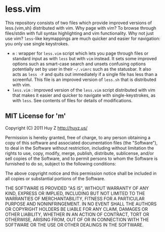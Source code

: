less.vim
========
This repository consists of two files which provide improved versions
of less.{vim,sh} distributed with vim.  Why page with vim?
To browse through files/stdin with full syntax highlighting and vim functionality.
Why not just use vim? `less`-like keymappings are much quicker and easier for
navigation: you only use single keystrokes.

* `m` : wrapper for `less.vim` script which lets you page through files or
    standard input as with `less` but with `vim` instead.
    It sets some improved options such as smart-case search and unsets confusing
    options potentially set by user in their `~/.vimrc` such as the statusbar.
    It also acts as `less -F` and quits out immediately if a single file has
    less than a screenful. This file is an improved version of `less.sh` that is
    distributed with vim.
* `less.vim` : improved version of the `less.vim` script distributed with vim
    that makes it easier and quicker to navigate with single-keystrokes, as
    with `less`. See contents of files for details of modifications.

MIT License for 'm'
-------------------
Copyright (C) 2011 Huy Z  http://huyz.us/

Permission is hereby granted, free of charge, to any person obtaining
a copy of this software and associated documentation files (the
"Software"), to deal in the Software without restriction, including
without limitation the rights to use, copy, modify, merge, publish,
distribute, sublicense, and/or sell copies of the Software, and to
permit persons to whom the Software is furnished to do so, subject to
the following conditions:

The above copyright notice and this permission notice shall be
included in all copies or substantial portions of the Software.

THE SOFTWARE IS PROVIDED "AS IS", WITHOUT WARRANTY OF ANY KIND,
EXPRESS OR IMPLIED, INCLUDING BUT NOT LIMITED TO THE WARRANTIES OF
MERCHANTABILITY, FITNESS FOR A PARTICULAR PURPOSE AND
NONINFRINGEMENT. IN NO EVENT SHALL THE AUTHORS OR COPYRIGHT HOLDERS BE
LIABLE FOR ANY CLAIM, DAMAGES OR OTHER LIABILITY, WHETHER IN AN ACTION
OF CONTRACT, TORT OR OTHERWISE, ARISING FROM, OUT OF OR IN CONNECTION
WITH THE SOFTWARE OR THE USE OR OTHER DEALINGS IN THE SOFTWARE.


